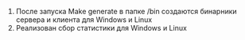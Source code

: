 1. После запуска Make generate в папке /bin создаются бинарники сервера и клиента для Windows и Linux
2. Реализован сбор статистики для Windows и Linux